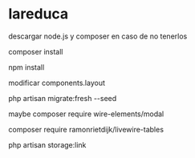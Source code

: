 # lareduca
 
descargar node.js y composer en caso de no tenerlos

composer install

npm install

modificar components.layout

php artisan migrate:fresh --seed

maybe composer require wire-elements/modal

composer require ramonrietdijk/livewire-tables

php artisan storage:link